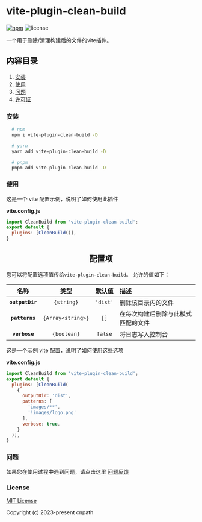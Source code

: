 # vite-plugin-clean-build

[![npm](https://d25lcipzij17d.cloudfront.net/badge.svg?id=js&r=r&type=6e&v=0.0.3&x2=0)](https://github.com/oyjt/vite-plugin-clean-build)
![license](https://img.shields.io/npm/l/vite-plugin-clean-build)

一个用于删除/清理构建后的文件的vite插件。

## 内容目录

1.  [安装](#installation)
2.  [使用](#usage)
3.  [问题](#issues)
4.  [许可证](#license)

### 安装

<a name="installation"></a>

```bash
  # npm
  npm i vite-plugin-clean-build -D

  # yarn
  yarn add vite-plugin-clean-build -D

  # pnpm
  pnpm add vite-plugin-clean-build -D
```

### 使用

<a name="usage"></a>

这是一个 vite 配置示例，说明了如何使用此插件

**vite.config.js**
```js
import CleanBuild from 'vite-plugin-clean-build';
export default {
  plugins: [CleanBuild()],
}
```
<h2 align="center">配置项</h2>

您可以将配置选项值传给`vite-plugin-clean-build`。
允许的值如下：

|名称|类型|默认值|描述|
|:--:|:--:|:-----:|:----------|
|**`outputDir`**|`{string}`|`'dist'`|删除该目录内的文件|
|**`patterns`**|`{Array<string>}`|`[]`|在每次构建后删除与此模式匹配的文件|
|**`verbose`**|`{boolean}`|`false`|将日志写入控制台|

这是一个示例 vite 配置，说明了如何使用这些选项

**vite.config.js**
```js
import CleanBuild from 'vite-plugin-clean-build';
export default {
  plugins: [CleanBuild(
    {
      outputDir: 'dist',
      patterns: [
        'images/**',
        '!images/logo.png'
      ],
      verbose: true,
    }
  )],
}
```

### 问题

<a name="issues"></a>

如果您在使用过程中遇到问题，请点击这里 [问题反馈](https://github.com/oyjt/vite-plugin-clean-build/issues)

### License

<a name="license"></a>

[MIT License](https://github.com/oyjt/vite-plugin-clean-build/blob/master/LICENSE)

Copyright (c) 2023-present cnpath